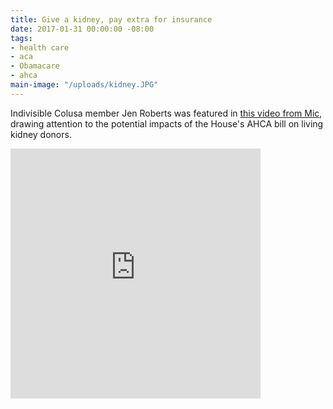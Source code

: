 ```yaml
---
title: Give a kidney, pay extra for insurance
date: 2017-01-31 00:00:00 -08:00
tags:
- health care
- aca
- Obamacare
- ahca
main-image: "/uploads/kidney.JPG"
---
```


Indivisible Colusa member Jen Roberts was featured in [this video from Mic](https://www.facebook.com/MicMedia/videos/1497155663640552/?pnref=story), drawing attention to the potential impacts of the House's AHCA bill on living kidney donors.

<iframe src="https://www.facebook.com/plugins/video.php?href=https%3A%2F%2Fwww.facebook.com%2FMicMedia%2Fvideos%2F1497155663640552%2F&show_text=0&width=400" width="400" height="400" style="border:none;overflow:hidden" scrolling="no" frameborder="0" allowTransparency="true" allowFullScreen="true"></iframe>